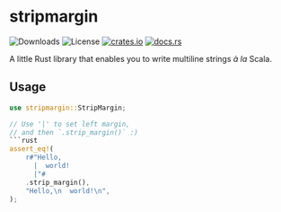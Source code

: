 # stripmargin

![Downloads](https://img.shields.io/crates/d/stripmargin)
![License](https://img.shields.io/crates/l/stripmargin)
[![crates.io](https://img.shields.io/crates/v/stripmargin?logo=rust)](https://crates.io/crates/stripmargin)
[![docs.rs](https://docs.rs/stripmargin/badge.svg)](https://docs.rs/stripmargin)

A little Rust library that enables you to write multiline strings *à la* Scala.

## Usage

```rust
use stripmargin::StripMargin;

// Use '|' to set left margin, 
// and then `.strip_margin()` :)
```rust
assert_eq!(
    r#"Hello,
      |  world!
      |"#
    .strip_margin(),
    "Hello,\n  world!\n",
);
```
